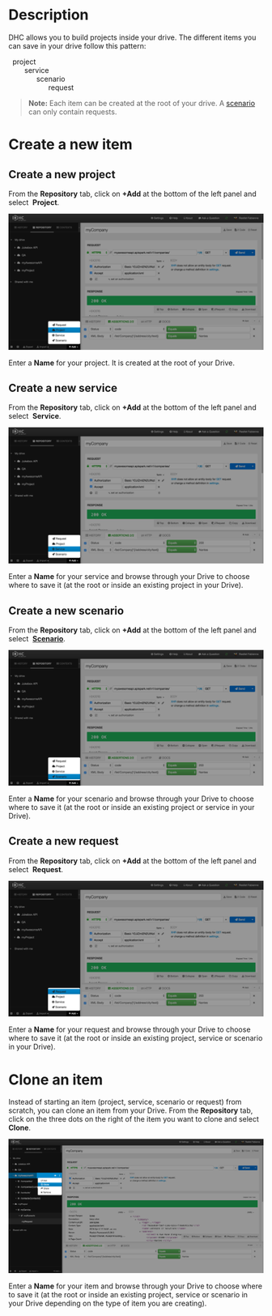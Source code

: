 # Description

DHC allows you to build projects inside your drive.
The different items you can save in your drive follow this pattern:

<i class="fa fa-cloud"></i>&nbsp;&nbsp;project  
&nbsp;&nbsp;&nbsp;&nbsp;&nbsp;&nbsp;<i class="fa fa-cog"></i>&nbsp;&nbsp;service  
&nbsp;&nbsp;&nbsp;&nbsp;&nbsp;&nbsp;&nbsp;&nbsp;&nbsp;&nbsp;&nbsp;&nbsp;<i class="fa fa-rocket"></i>&nbsp;&nbsp;scenario  
&nbsp;&nbsp;&nbsp;&nbsp;&nbsp;&nbsp;&nbsp;&nbsp;&nbsp;&nbsp;&nbsp;&nbsp;&nbsp;&nbsp;&nbsp;&nbsp;&nbsp;&nbsp;<i class="fa fa-paper-plane"></i>&nbsp;&nbsp;request

>**Note:** Each item can be created at the root of your drive. A [scenario](../run-tests/scenarios "scenario") can only contain requests.

# Create a new item

## Create a new project

From the **Repository** tab, click on **+Add** at the bottom of the left panel and select <i class="fa fa-cloud"></i>&nbsp;**Project**.

![Add new project](images/add-new-project.jpg "Add new project")

Enter a **Name** for your project. It is created at the root of your Drive.

## Create a new service

From the **Repository** tab, click on **+Add** at the bottom of the left panel and select <i class="fa fa-cog"></i>&nbsp;**Service**.

![Add new service](images/add-new-service.jpg "Add new service")

Enter a **Name** for your service and browse through your Drive to choose where to save it (at the root or inside an existing project in your Drive).

## Create a new scenario

From the **Repository** tab, click on **+Add** at the bottom of the left panel and select <i class="fa fa-rocket"></i>&nbsp;**[Scenario](../run-tests/scenarios "Scenario")**.

![Add new scenario](images/add-new-scenario.jpg "Add new scenario")

Enter a **Name** for your scenario and browse through your Drive to choose where to save it (at the root or inside an existing project or service in your Drive).

## Create a new request

From the **Repository** tab, click on **+Add** at the bottom of the left panel and select <i class="fa fa-paper-plane"></i>&nbsp;**Request**.

![Add new request](images/add-new-request.jpg "Add new request")

Enter a **Name** for your request and browse through your Drive to choose where to save it (at the root or inside an existing project, service or scenario in your Drive).

# <a class="anchor" name="clone"></a>Clone an item

Instead of starting an item (project, service, scenario or request) from scratch, you can clone an item from your Drive.
From the **Repository** tab, click on the three dots on the right of the item you want to clone and select **Clone**.

![Clone item](images/clone-item.jpg "Clone item")

Enter a **Name** for your item and browse through your Drive to choose where to save it (at the root or inside an existing project, service or scenario in your Drive depending on the type of item you are creating).
